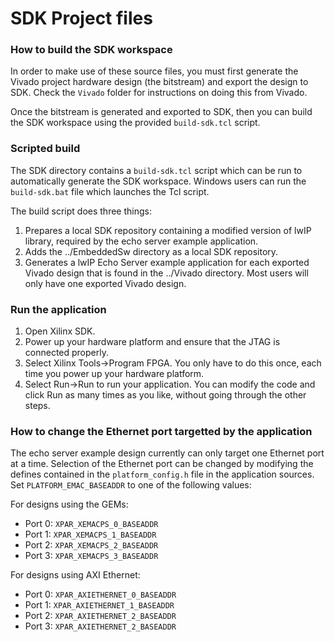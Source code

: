 SDK Project files
=================

### How to build the SDK workspace

In order to make use of these source files, you must first generate
the Vivado project hardware design (the bitstream) and export the design
to SDK. Check the `Vivado` folder for instructions on doing this from Vivado.

Once the bitstream is generated and exported to SDK, then you can build the
SDK workspace using the provided `build-sdk.tcl` script.

### Scripted build

The SDK directory contains a `build-sdk.tcl` script which can be run to automatically
generate the SDK workspace. Windows users can run the `build-sdk.bat` file which
launches the Tcl script.

The build script does three things:

1. Prepares a local SDK repository containing a modified version of lwIP library,
required by the echo server example application.
2. Adds the ../EmbeddedSw directory as a local SDK repository.
3. Generates a lwIP Echo Server example application for each exported Vivado design
that is found in the ../Vivado directory. Most users will only have one exported
Vivado design.

### Run the application

1. Open Xilinx SDK.
2. Power up your hardware platform and ensure that the JTAG is
connected properly.
3. Select Xilinx Tools->Program FPGA. You only have to do this
once, each time you power up your hardware platform.
4. Select Run->Run to run your application. You can modify the code
and click Run as many times as you like, without going through
the other steps.

### How to change the Ethernet port targetted by the application

The echo server example design currently can only target one Ethernet port at a time.
Selection of the Ethernet port can be changed by modifying the defines contained in the
`platform_config.h` file in the application sources. Set `PLATFORM_EMAC_BASEADDR`
to one of the following values:

For designs using the GEMs:
* Port 0: `XPAR_XEMACPS_0_BASEADDR`
* Port 1: `XPAR_XEMACPS_1_BASEADDR`
* Port 2: `XPAR_XEMACPS_2_BASEADDR`
* Port 3: `XPAR_XEMACPS_3_BASEADDR`

For designs using AXI Ethernet:
* Port 0: `XPAR_AXIETHERNET_0_BASEADDR`
* Port 1: `XPAR_AXIETHERNET_1_BASEADDR`
* Port 2: `XPAR_AXIETHERNET_2_BASEADDR`
* Port 3: `XPAR_AXIETHERNET_2_BASEADDR`


